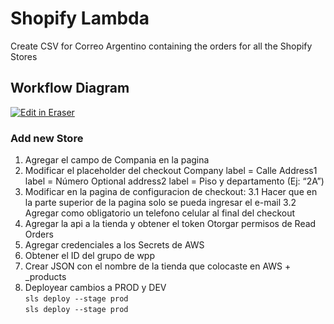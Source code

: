
# Shopify Lambda

Create CSV for Correo Argentino containing the orders for all the Shopify Stores

## Workflow Diagram

<p><a target="_blank" href="https://app.eraser.io/workspace/ZBk8qkWx9FUNUjj43sqO" id="edit-in-eraser-github-link"><img alt="Edit in Eraser" src="https://firebasestorage.googleapis.com/v0/b/second-petal-295822.appspot.com/o/images%2Fgithub%2FOpen%20in%20Eraser.svg?alt=media&amp;token=968381c8-a7e7-472a-8ed6-4a6626da5501"></a></p>


### Add new Store

1. Agregar el campo de Compania en la pagina
2. Modificar el placeholder del checkout
 Company label = Calle
 Address1 label = Número
 Optional address2 label = Piso y departamento (Ej: “2A”)
3. Modificar en la pagina de configuracion de checkout:
   3.1 Hacer que en la parte superior de la pagina solo se pueda ingresar el e-mail
   3.2 Agregar como obligatorio un telefono celular al final del checkout
5. Agregar la api a la tienda y obtener el token
 Otorgar permisos de Read Orders
6. Agregar credenciales a los Secrets de AWS
7. Obtener el ID del grupo de wpp
8. Crear JSON con el nombre de la tienda que colocaste en AWS + _products
9. Deployear cambios a PROD y DEV\
      `sls deploy --stage prod`\
      `sls deploy --stage prod`
